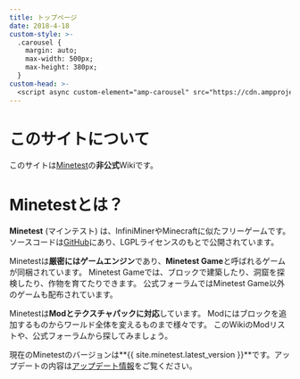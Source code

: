 ```yaml
---
title: トップページ
date: 2018-4-18
custom-style: >-
  .carousel {
    margin: auto;
    max-width: 500px;
    max-height: 380px;
  }
custom-head: >-
  <script async custom-element="amp-carousel" src="https://cdn.ampproject.org/v0/amp-carousel-0.1.js"></script>
---
```


<div class="carousel">
  <amp-carousel type="slides" layout="responsive" autoplay loop delay="2000" width="500" height="380">
    <amp-img layout="fill" src="{{ site.wiki.images_dir }}/screenshot/1.png"></amp-img>
    <amp-img layout="fill" src="{{ site.wiki.images_dir }}/screenshot/2.png"></amp-img>
  </amp-carousel>
</div>

# このサイトについて

このサイトは[Minetest](http://www.minetest.net)の**非公式**Wikiです。

# Minetestとは？

**Minetest** (マインテスト) は、InfiniMinerやMinecraftに似たフリーゲームです。
ソースコードは[GitHub](https://github.com/minetest/minetest)にあり、LGPLライセンスのもとで公開されています。

Minetestは**厳密にはゲームエンジン**であり、**Minetest Game**と呼ばれるゲームが同梱されています。
Minetest Gameでは、ブロックで建築したり、洞窟を探検したり、作物を育てたりできます。
公式フォーラムではMinetest Game以外のゲームも配布されています。

Minetestは**Modとテクスチャパックに対応**しています。
Modにはブロックを追加するものからワールド全体を変えるものまで様々です。
このWikiのModリストや、公式フォーラムから探してみましょう。

現在のMinetestのバージョンは**{{ site.minetest.latest_version }}**です。アップデートの内容は[アップデート情報](changelog)をご覧ください。
